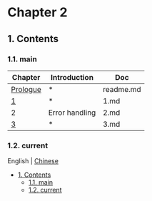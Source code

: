 # Chapter 2

## 1. Contents

### 1.1. main

| Chapter                 | Introduction   | Doc       |
| ----------------------- | -------------- | --------- |
| [Prologue](./readme.md) | \*             | readme.md |
| [1](./1.md)             | \*             | 1.md      |
| 2                       | Error handling | 2.md      |
| [3](./3.md)             | \*             | 3.md      |

### 1.2. current

English | [Chinese](../zh/2.md)

- [1. Contents](#1-contents)
  - [1.1. main](#11-main)
  - [1.2. current](#12-current)
